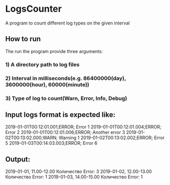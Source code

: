 # LogsCounter
A program to count different log types on the given interval

## How to run
The run the program provide three arguments:
### 1) A directory path to log files
### 2) Interval in milliseconds(e.g. 86400000(day), 3600000(hour), 60000(minute))
### 3) Type of log to count(Warn, Error, Info, Debug)

## Input logs format is expected like:
2019-01-01T00:12:01.001;ERROR; Error 1
2019-01-01T00:12:01.004;ERROR; Error 2
2019-01-01T00:12:01.006;ERROR; Another error 3
2019-01-02T00:13:02.000;WARN; Warning 1
2019-01-02T00:13:02.002;ERROR; Error 5
2019-01-03T00:14:03.003;ERROR; Error 6
 
## Output:
2019-01-01, 11.00-12.00 Количество Error: 3
2019-01-02, 12.00-13.00 Количество Error: 1
2019-01-03, 14.00-15.00 Количество Error: 1
